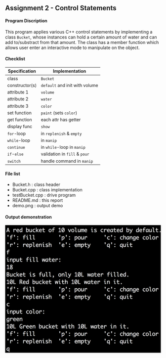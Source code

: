 ## Assignment 2 - Control Statements

#### Program Discription

This program applies various C++ control statements by implementing a class `Bucket`, whose instances can hold a certain amount of water and can add to/substract from that amount. The class has a member function which allows user enter an interactive mode to manipulate on the object.

#### Checklist

Specification  |Implementation 
---------------|---------------
class          |`Bucket`
constructor(s) |`default` and init with volume
attribute 1    |`volume`
attribute 2    |`water`
attribute 3    |`color`
set function   |`paint` (sets `color`)
get function   |each attr has getter
display func   |`show`
`for`-loop     |in `replenish` & `empty`
`while`-loop   |in `manip`
`continue`     |in `while`-loop in `manip`
`if`-`else`    |validation in `fill` & `pour`
`switch`       |handle command in `manip`

#### File list

- Bucket.h : class header
- Bucket.cpp : class implementation
- testBucket.cpp : drive program
- README.md : this report
- demo.png : output demo 

#### Output demonstration

![demo](https://github.com/cygwins/learnCpp11/blob/master/Prog2%20Bucket%20-%20Control%20Statements/demo.png?raw=true "demo")
